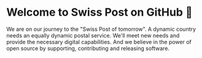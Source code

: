 # Welcome to Swiss Post on GitHub 📯
We are on our journey to the "Swiss Post of tomorrow". A dynamic country needs an equally dynamic postal service. We'll meet new needs and provide the necessary digital capabilities. And we believe in the power of open source by supporting, contributing and releasing software.
